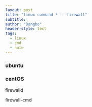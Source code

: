 ```yaml
---
layout: post
title: "linux command * -- firewall"
subtitle: 
author: "Dongbo"
header-style: text
tags:
  - linux
  - cmd
  - note
---
```


### ubuntu


### centOS

firewalld


firewall-cmd